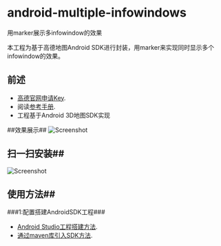 # android-multiple-infowindows
用marker展示多infowindow的效果

本工程为基于高德地图Android SDK进行封装，用marker来实现同时显示多个infowindow的效果。
## 前述 ##
- [高德官网申请Key](http://lbs.amap.com/dev/#/).
- 阅读[参考手册](http://a.amap.com/lbs/static/unzip/Android_Map_Doc/index.html).
- 工程基于Android 3D地图SDK实现

##效果展示##
![Screenshot]( https://github.com/amap-demo/android-multiple-infowindows/raw/master/apk/picture.png )

## 扫一扫安装##
![Screenshot]( https://github.com/amap-demo/android-multiple-infowindows/raw/master/apk/picture.png )

## 使用方法##
###1:配置搭建AndroidSDK工程###
- [Android Studio工程搭建方法](http://lbs.amap.com/api/android-sdk/guide/creat-project/android-studio-creat-project/#add-jars).
- [通过maven库引入SDK方法](http://lbsbbs.amap.com/forum.php?mod=viewthread&tid=18786).
